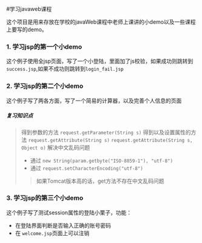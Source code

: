 #学习javaweb课程

这个项目是用来存放在学校的javaWeb课程中老师上课讲的小demo以及一些课程上要写的demo。

### 1. 学习jsp的第一个小demo
这个例子使用全jsp页面，写了一个小登陆，里面加了js校验，如果成功则跳转到`success.jsp`,如果不成功则跳转到`login_fail.jsp`

### 2. 学习jsp的第二个小demo

这个例子写了两各方面，写了一个简易的计算器，以及完善个人信息的页面

##### 复习知识点

> 得到参数的方法 `request.getParameter(String s)`
> 得到以及设置属性的方法 `request.getAttribute(String s)` `request.getAttribute(String s, Object o)`
> 解决中文乱码问题 
> + 通过 `new String(param.getbyte("ISO-8859-1"), "utf-8")`
> + 通过 `request.setCharacterEncoding("utf-8")`
>> 如果Tomcat版本高的话，get方法不存在中文乱码问题

### 3. 学习jsp的第三个小demo

这个例子写了测试session属性的登陆小栗子，功能：
+ 在登陆界面判断是否输入正确的账号密码
+ 在 `welcome.jsp`页面上可以注销